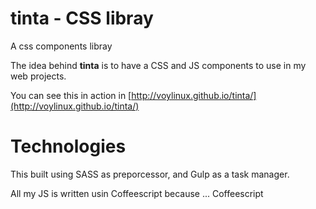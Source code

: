 # tinta - CSS libray

A css components libray

The idea behind **tinta** is to have a CSS and JS components to use in my web projects.

You can see this in action in [http://voylinux.github.io/tinta/](http://voylinux.github.io/tinta/)

# Technologies

This built using SASS as preporcessor, and Gulp as a task manager.

All my JS is written usin Coffeescript because ... Coffeescript
